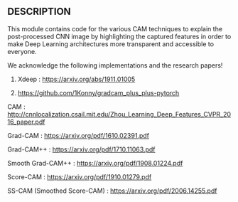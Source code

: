 ## DESCRIPTION

This module contains code for the various CAM techniques to explain the post-processed CNN image by highlighting the captured features in order to make Deep Learning architectures more transparent and accessible to everyone.

We acknowledge the following implementations and the research papers!

1. Xdeep : https://arxiv.org/abs/1911.01005

2. https://github.com/1Konny/gradcam_plus_plus-pytorch


CAM : http://cnnlocalization.csail.mit.edu/Zhou_Learning_Deep_Features_CVPR_2016_paper.pdf

Grad-CAM : https://arxiv.org/pdf/1610.02391.pdf

Grad-CAM++ : https://arxiv.org/pdf/1710.11063.pdf

Smooth Grad-CAM++ : https://arxiv.org/pdf/1908.01224.pdf

Score-CAM : https://arxiv.org/pdf/1910.01279.pdf

SS-CAM (Smoothed Score-CAM) : https://arxiv.org/pdf/2006.14255.pdf